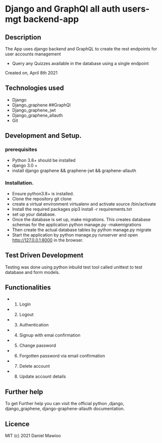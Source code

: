# Django and GraphQl all auth users-mgt backend-app

## Description

The  App uses django backend and GraphQL to create the rest endpoints for user accounts management

- Query any Quizzes available in the database using a single endpoint

Created on, April 8th 2021

## Technologies used

- Django
- Django_graphene ##GraphQl
- Django_graphene_jwt
- Django_graphene_allauth
- Git

## Development and Setup.

### prerequisites

- Python 3.8+ should be installed
- django 3.0 +
- install django graphene && graphene-jwt && graphene-allauth

### Installation.

- Ensure python3.8+ is installed.
- Clone the repository git clone <repo url>
- create a virtual environment virtualenv <envname> and activate source <envname>/bin/activate
- Install the required packages pip3 install -r requirements.txt
- set up your database.
- Once the database is set up, make migrations. This creates database schemas for the application python manage.py -makemigrations
- Then create the actual database tables by python manage.py migrate
- Start the application by python manage.py runserver and open http://127.0.0.1:8000 in the browser.

## Test Driven Development

Testing was done using python inbuild test tool called unittest to test database and form models.

## Functionalities
- 1. Login
- 2. Logout
- 3. Authentication
- 4. Signup with emai confirmation
- 5. Change password
- 6. Forgotten password via email confirmation
- 7. Delete account
- 8. Update account details

## Further help

To get Further help you can visit the official python ,django, django_graphene, django-graphene-allauth documentation.

## Licence

MIT (c) 2021 Daniel Mawioo

